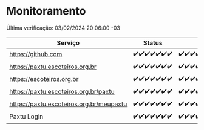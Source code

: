 # Monitoramento

Última verificação: 03/02/2024 20:06:00 -03

|Serviço|Status|Últimas 24h|
|---|---|---|
|https://github.com|<span title="2024-01-27: OK=24">✔️</span><span title="2024-01-28: OK=24">✔️</span><span title="2024-01-29: OK=24">✔️</span><span title="2024-01-30: OK=24">✔️</span><span title="2024-01-31: OK=24">✔️</span><span title="2024-02-01: OK=24">✔️</span><span title="2024-02-02: OK=24">✔️</span>|<span title="02/02/2024 21:29:00 -03 : 200">✔️</span><span title="02/02/2024 22:36:00 -03 : 200">✔️</span><span title="02/02/2024 23:10:00 -03 : 200">✔️</span><span title="03/02/2024 00:07:00 -03 : 200">✔️</span><span title="03/02/2024 01:07:00 -03 : 200">✔️</span><span title="03/02/2024 02:04:00 -03 : 200">✔️</span><span title="03/02/2024 03:07:00 -03 : 200">✔️</span><span title="03/02/2024 04:05:00 -03 : 200">✔️</span><span title="03/02/2024 05:07:00 -03 : 200">✔️</span><span title="03/02/2024 06:06:00 -03 : 200">✔️</span><span title="03/02/2024 07:04:00 -03 : 200">✔️</span><span title="03/02/2024 08:04:00 -03 : 200">✔️</span><span title="03/02/2024 09:10:00 -03 : 200">✔️</span><span title="03/02/2024 10:04:00 -03 : 200">✔️</span><span title="03/02/2024 11:03:00 -03 : 200">✔️</span><span title="03/02/2024 12:03:00 -03 : 200">✔️</span><span title="03/02/2024 13:08:00 -03 : 200">✔️</span><span title="03/02/2024 14:03:00 -03 : 200">✔️</span><span title="03/02/2024 15:07:00 -03 : 200">✔️</span><span title="03/02/2024 16:02:00 -03 : 200">✔️</span><span title="03/02/2024 17:07:00 -03 : 200">✔️</span><span title="03/02/2024 18:03:00 -03 : 200">✔️</span><span title="03/02/2024 19:03:00 -03 : 200">✔️</span><span title="03/02/2024 20:06:00 -03 : 200">✔️</span>|
|https://paxtu.escoteiros.org.br|<span title="2024-01-27: OK=24">✔️</span><span title="2024-01-28: OK=24">✔️</span><span title="2024-01-29: OK=24">✔️</span><span title="2024-01-30: OK=24">✔️</span><span title="2024-01-31: OK=24">✔️</span><span title="2024-02-01: OK=24">✔️</span><span title="2024-02-02: OK=24">✔️</span>|<span title="02/02/2024 21:29:00 -03 : 200">✔️</span><span title="02/02/2024 22:36:00 -03 : 200">✔️</span><span title="02/02/2024 23:10:00 -03 : 200">✔️</span><span title="03/02/2024 00:07:00 -03 : 200">✔️</span><span title="03/02/2024 01:07:00 -03 : 200">✔️</span><span title="03/02/2024 02:04:00 -03 : 200">✔️</span><span title="03/02/2024 03:07:00 -03 : 200">✔️</span><span title="03/02/2024 04:05:00 -03 : 200">✔️</span><span title="03/02/2024 05:07:00 -03 : 200">✔️</span><span title="03/02/2024 06:06:00 -03 : 200">✔️</span><span title="03/02/2024 07:04:00 -03 : 200">✔️</span><span title="03/02/2024 08:04:00 -03 : 200">✔️</span><span title="03/02/2024 09:10:00 -03 : 200">✔️</span><span title="03/02/2024 10:04:00 -03 : 200">✔️</span><span title="03/02/2024 11:03:00 -03 : 200">✔️</span><span title="03/02/2024 12:03:00 -03 : 200">✔️</span><span title="03/02/2024 13:08:00 -03 : 200">✔️</span><span title="03/02/2024 14:03:00 -03 : 200">✔️</span><span title="03/02/2024 15:07:00 -03 : 200">✔️</span><span title="03/02/2024 16:02:00 -03 : 200">✔️</span><span title="03/02/2024 17:07:00 -03 : 200">✔️</span><span title="03/02/2024 18:03:00 -03 : 200">✔️</span><span title="03/02/2024 19:03:00 -03 : 200">✔️</span><span title="03/02/2024 20:06:00 -03 : 200">✔️</span>|
|https://escoteiros.org.br|<span title="2024-01-27: OK=24">✔️</span><span title="2024-01-28: OK=24">✔️</span><span title="2024-01-29: OK=24">✔️</span><span title="2024-01-30: OK=24">✔️</span><span title="2024-01-31: OK=24">✔️</span><span title="2024-02-01: OK=24">✔️</span><span title="2024-02-02: OK=24">✔️</span>|<span title="02/02/2024 21:29:00 -03 : 200">✔️</span><span title="02/02/2024 22:36:00 -03 : 200">✔️</span><span title="02/02/2024 23:10:00 -03 : 200">✔️</span><span title="03/02/2024 00:07:00 -03 : 200">✔️</span><span title="03/02/2024 01:07:00 -03 : 200">✔️</span><span title="03/02/2024 02:04:00 -03 : 200">✔️</span><span title="03/02/2024 03:07:00 -03 : 200">✔️</span><span title="03/02/2024 04:05:00 -03 : 200">✔️</span><span title="03/02/2024 05:07:00 -03 : 200">✔️</span><span title="03/02/2024 06:06:00 -03 : 200">✔️</span><span title="03/02/2024 07:04:00 -03 : 200">✔️</span><span title="03/02/2024 08:04:00 -03 : 200">✔️</span><span title="03/02/2024 09:10:00 -03 : 200">✔️</span><span title="03/02/2024 10:04:00 -03 : 200">✔️</span><span title="03/02/2024 11:03:00 -03 : 200">✔️</span><span title="03/02/2024 12:03:00 -03 : 200">✔️</span><span title="03/02/2024 13:08:00 -03 : 200">✔️</span><span title="03/02/2024 14:03:00 -03 : 200">✔️</span><span title="03/02/2024 15:07:00 -03 : 200">✔️</span><span title="03/02/2024 16:02:00 -03 : 200">✔️</span><span title="03/02/2024 17:07:00 -03 : 200">✔️</span><span title="03/02/2024 18:03:00 -03 : 200">✔️</span><span title="03/02/2024 19:03:00 -03 : 200">✔️</span><span title="03/02/2024 20:06:00 -03 : 200">✔️</span>|
|https://paxtu.escoteiros.org.br/paxtu|<span title="2024-01-27: OK=24">✔️</span><span title="2024-01-28: OK=24">✔️</span><span title="2024-01-29: OK=24">✔️</span><span title="2024-01-30: OK=24">✔️</span><span title="2024-01-31: OK=24">✔️</span><span title="2024-02-01: OK=24">✔️</span><span title="2024-02-02: OK=24">✔️</span>|<span title="02/02/2024 21:29:00 -03 : 200">✔️</span><span title="02/02/2024 22:36:00 -03 : 200">✔️</span><span title="02/02/2024 23:10:00 -03 : 200">✔️</span><span title="03/02/2024 00:07:00 -03 : 200">✔️</span><span title="03/02/2024 01:07:00 -03 : 200">✔️</span><span title="03/02/2024 02:04:00 -03 : 200">✔️</span><span title="03/02/2024 03:07:00 -03 : 200">✔️</span><span title="03/02/2024 04:05:00 -03 : 200">✔️</span><span title="03/02/2024 05:07:00 -03 : 200">✔️</span><span title="03/02/2024 06:06:00 -03 : 200">✔️</span><span title="03/02/2024 07:04:00 -03 : 200">✔️</span><span title="03/02/2024 08:04:00 -03 : 200">✔️</span><span title="03/02/2024 09:10:00 -03 : 200">✔️</span><span title="03/02/2024 10:04:00 -03 : 200">✔️</span><span title="03/02/2024 11:03:00 -03 : 200">✔️</span><span title="03/02/2024 12:03:00 -03 : 200">✔️</span><span title="03/02/2024 13:08:00 -03 : 200">✔️</span><span title="03/02/2024 14:03:00 -03 : 200">✔️</span><span title="03/02/2024 15:07:00 -03 : 200">✔️</span><span title="03/02/2024 16:02:00 -03 : 200">✔️</span><span title="03/02/2024 17:07:00 -03 : 200">✔️</span><span title="03/02/2024 18:03:00 -03 : 200">✔️</span><span title="03/02/2024 19:03:00 -03 : 200">✔️</span><span title="03/02/2024 20:06:00 -03 : 200">✔️</span>|
|https://paxtu.escoteiros.org.br/meupaxtu|<span title="2024-01-27: OK=24">✔️</span><span title="2024-01-28: OK=24">✔️</span><span title="2024-01-29: OK=24">✔️</span><span title="2024-01-30: OK=24">✔️</span><span title="2024-01-31: OK=24">✔️</span><span title="2024-02-01: OK=24">✔️</span><span title="2024-02-02: OK=24">✔️</span>|<span title="02/02/2024 21:29:00 -03 : 200">✔️</span><span title="02/02/2024 22:36:00 -03 : 200">✔️</span><span title="02/02/2024 23:10:00 -03 : 200">✔️</span><span title="03/02/2024 00:07:00 -03 : 200">✔️</span><span title="03/02/2024 01:07:00 -03 : 200">✔️</span><span title="03/02/2024 02:04:00 -03 : 200">✔️</span><span title="03/02/2024 03:07:00 -03 : 200">✔️</span><span title="03/02/2024 04:05:00 -03 : 200">✔️</span><span title="03/02/2024 05:07:00 -03 : 200">✔️</span><span title="03/02/2024 06:06:00 -03 : 200">✔️</span><span title="03/02/2024 07:04:00 -03 : 200">✔️</span><span title="03/02/2024 08:04:00 -03 : 200">✔️</span><span title="03/02/2024 09:10:00 -03 : 200">✔️</span><span title="03/02/2024 10:04:00 -03 : 200">✔️</span><span title="03/02/2024 11:03:00 -03 : 200">✔️</span><span title="03/02/2024 12:03:00 -03 : 200">✔️</span><span title="03/02/2024 13:08:00 -03 : 200">✔️</span><span title="03/02/2024 14:03:00 -03 : 200">✔️</span><span title="03/02/2024 15:07:00 -03 : 200">✔️</span><span title="03/02/2024 16:02:00 -03 : 200">✔️</span><span title="03/02/2024 17:07:00 -03 : 200">✔️</span><span title="03/02/2024 18:03:00 -03 : 200">✔️</span><span title="03/02/2024 19:03:00 -03 : 200">✔️</span><span title="03/02/2024 20:06:00 -03 : 200">✔️</span>|
|Paxtu Login|<span title="2024-01-27: OK=24">✔️</span><span title="2024-01-28: OK=24">✔️</span><span title="2024-01-29: OK=24">✔️</span><span title="2024-01-30: OK=24">✔️</span><span title="2024-01-31: OK=24">✔️</span><span title="2024-02-01: OK=24">✔️</span><span title="2024-02-02: OK=24">✔️</span>|<span title="02/02/2024 21:29:00 -03 : 200">✔️</span><span title="02/02/2024 22:36:00 -03 : 200">✔️</span><span title="02/02/2024 23:10:00 -03 : 200">✔️</span><span title="03/02/2024 00:07:00 -03 : 200">✔️</span><span title="03/02/2024 01:07:00 -03 : 200">✔️</span><span title="03/02/2024 02:04:00 -03 : 200">✔️</span><span title="03/02/2024 03:07:00 -03 : 200">✔️</span><span title="03/02/2024 04:05:00 -03 : 200">✔️</span><span title="03/02/2024 05:07:00 -03 : 200">✔️</span><span title="03/02/2024 06:06:00 -03 : 200">✔️</span><span title="03/02/2024 07:04:00 -03 : 200">✔️</span><span title="03/02/2024 08:04:00 -03 : 200">✔️</span><span title="03/02/2024 09:10:00 -03 : 200">✔️</span><span title="03/02/2024 10:04:00 -03 : 200">✔️</span><span title="03/02/2024 11:03:00 -03 : 200">✔️</span><span title="03/02/2024 12:03:00 -03 : 200">✔️</span><span title="03/02/2024 13:08:00 -03 : 200">✔️</span><span title="03/02/2024 14:03:00 -03 : 200">✔️</span><span title="03/02/2024 15:07:00 -03 : 200">✔️</span><span title="03/02/2024 16:02:00 -03 : 200">✔️</span><span title="03/02/2024 17:07:00 -03 : 200">✔️</span><span title="03/02/2024 18:03:00 -03 : 200">✔️</span><span title="03/02/2024 19:03:00 -03 : 200">✔️</span><span title="03/02/2024 20:06:00 -03 : 200">✔️</span>|
